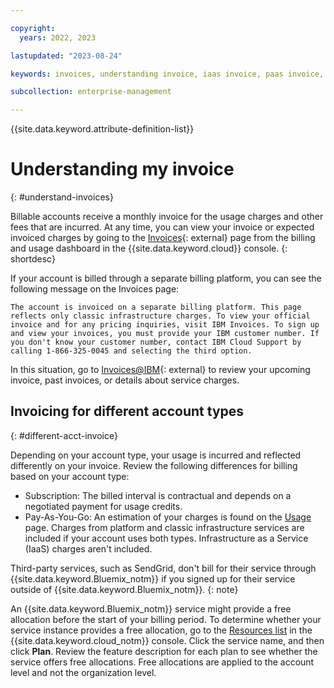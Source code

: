 ```yaml
---

copyright:
  years: 2022, 2023

lastupdated: "2023-08-24"

keywords: invoices, understanding invoice, iaas invoice, paas invoice, IBM invoices, invoice information, currency change

subcollection: enterprise-management

---
```


{{site.data.keyword.attribute-definition-list}}

# Understanding my invoice
{: #understand-invoices}

Billable accounts receive a monthly invoice for the usage charges and other fees that are incurred. At any time, you can view your invoice or expected invoiced charges by going to the [Invoices](https://cloud.ibm.com/billing/invoices){: external} page from the billing and usage dashboard in the {{site.data.keyword.cloud}} console.
{: shortdesc}

If your account is billed through a separate billing platform, you can see the following message on the Invoices page:

`The account is invoiced on a separate billing platform. This page reflects only classic infrastructure charges. To view your official invoice and for any pricing inquiries, visit IBM Invoices. To sign up and view your invoices, you must provide your IBM customer number. If you don't know your customer number, contact IBM Cloud Support by calling 1-866-325-0045 and selecting the third option.`

In this situation, go to [Invoices@IBM](https://www.ibm.com/support/customer/invoices/welcome){: external} to review your upcoming invoice, past invoices, or details about service charges.

## Invoicing for different account types
{: #different-acct-invoice}

Depending on your account type, your usage is incurred and reflected differently on your invoice. Review the following differences for billing based on your account type:

* Subscription: The billed interval is contractual and depends on a negotiated payment for usage credits.
* Pay-As-You-Go: An estimation of your charges is found on the [Usage](/billing/usage) page. Charges from platform and classic infrastructure services are included if your account uses both types. Infrastructure as a Service (IaaS) charges aren't included.

Third-party services, such as SendGrid, don't bill for their service through {{site.data.keyword.Bluemix_notm}} if you signed up for their service outside of {{site.data.keyword.Bluemix_notm}}.
{: note}

An {{site.data.keyword.Bluemix_notm}} service might provide a free allocation before the start of your billing period. To determine whether your service instance provides a free allocation, go to the [Resources list](/resources) in the {{site.data.keyword.cloud_notm}} console. Click the service name, and then click **Plan**. Review the feature description for each plan to see whether the service offers free allocations. Free allocations are applied to the account level and not the organization level.

